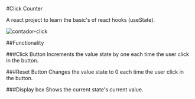 #Click Counter

A react project to learn the basic's of react hooks (useState).

![contador-click](https://user-images.githubusercontent.com/83732503/167883756-9acb5183-a8b6-4725-92f4-e3560be05271.PNG)

##Functionality

###Click Button
Increments the value state by one each time the user click in the button.

###Reset Button
Changes the value state to 0 each time the user click in the button.

###Display box
Shows the current state's current value.
